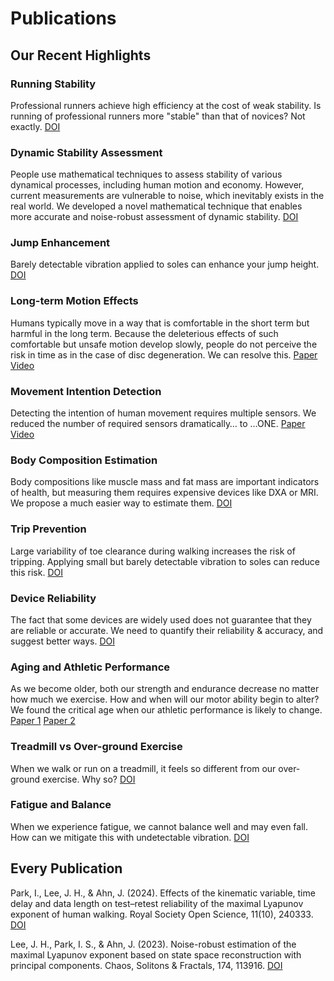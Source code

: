 # Publications

## Our Recent Highlights

### Running Stability
Professional runners achieve high efficiency at the cost of weak stability. Is running of professional runners more "stable" than that of novices? Not exactly.
[DOI](https://doi.org/10.1016/j.heliyon.2024.e34707)

### Dynamic Stability Assessment
People use mathematical techniques to assess stability of various dynamical processes, including human motion and economy. However, current measurements are vulnerable to noise, which inevitably exists in the real world. We developed a novel mathematical technique that enables more accurate and noise-robust assessment of dynamic stability.
[DOI](https://doi.org/10.1016/j.chaos.2023.113916)

### Jump Enhancement
Barely detectable vibration applied to soles can enhance your jump height.
[DOI](https://journals.plos.org/plosone/article?id=10.1371/journal.pone.0266597)

### Long-term Motion Effects
Humans typically move in a way that is comfortable in the short term but harmful in the long term. Because the deleterious effects of such comfortable but unsafe motion develop slowly, people do not perceive the risk in time as in the case of disc degeneration. We can resolve this.
[Paper](https://robotics.sciencemag.org/content/6/57/eabe1243)
[Video](https://www.youtube.com/watch?v=j5ux5VdPIjE)

### Movement Intention Detection
Detecting the intention of human movement requires multiple sensors. We reduced the number of required sensors dramatically… to …ONE.
[Paper](https://ieeexplore.ieee.org/document/9305235)
[Video](https://www.youtube.com/watch?v=rultnG-gPSQ)

### Body Composition Estimation
Body compositions like muscle mass and fat mass are important indicators of health, but measuring them requires expensive devices like DXA or MRI. We propose a much easier way to estimate them.
[DOI](https://doi.org/10.1016/j.clnu.2021.11.027)

### Trip Prevention
Large variability of toe clearance during walking increases the risk of tripping. Applying small but barely detectable vibration to soles can reduce this risk.
[DOI](https://doi.org/10.1371/journal.pone.0261732)

### Device Reliability
The fact that some devices are widely used does not guarantee that they are reliable or accurate. We need to quantify their reliability & accuracy, and suggest better ways.
[DOI](https://doi.org/10.3390/s21165511)

### Aging and Athletic Performance
As we become older, both our strength and endurance decrease no matter how much we exercise. How and when will our motor ability begin to alter? We found the critical age when our athletic performance is likely to change.
[Paper 1](https://www.aging-us.com/article/102126/text)
[Paper 2](https://www.aging-us.com/article/202461/text)

### Treadmill vs Over-ground Exercise
When we walk or run on a treadmill, it feels so different from our over-ground exercise. Why so?
[DOI](https://www.nature.com/articles/s41598-019-49272-0)

### Fatigue and Balance
When we experience fatigue, we cannot balance well and may even fall. How can we mitigate this with undetectable vibration.
[DOI](https://www.nature.com/articles/s41598-020-58815-9)

## Every Publication

Park, I., Lee, J. H., & Ahn, J. (2024). Effects of the kinematic variable, time delay and data length on test–retest reliability of the maximal Lyapunov exponent of human walking. Royal Society Open Science, 11(10), 240333.
[DOI](https://doi.org/10.1098/rsos.240333)

Lee, J. H., Park, I. S., & Ahn, J. (2023). Noise-robust estimation of the maximal Lyapunov exponent based on state space reconstruction with principal components. Chaos, Solitons & Fractals, 174, 113916.
[DOI](https://doi.org/10.1016/j.chaos.2023.113916)

